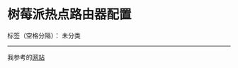 ﻿# 树莓派热点路由器配置

标签（空格分隔）： 未分类

---
我参考的[网站](https://blog.csdn.net/rothschildxiaobo/article/details/84638585)




